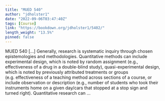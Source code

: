 ```yaml
---
title: "MUED 540"
author: "jdholster1"
date: "2022-09-06T03:47:40Z"
tags: [Course]
link: "https://bookdown.org/jdholster1/5402/"
length_weight: "13.5%"
pinned: false
---
```


MUED 540 [...] Generally, research is systematic inquiry through chosen epistemologies and methodologies. Quantitative methods can include experimental design, which is noted by random assignment (e.g., effectiveness of a drug in a double-blind study), quasi-experimental design, which is noted by previously attributed treatments or groups (e.g. effectiveness of a teaching method across sections of a course, or include observation or description (e.g., number of students who took their instruments home on a given day/cars that stopped at a stop sign and turned right). Quantitative research can  ...
